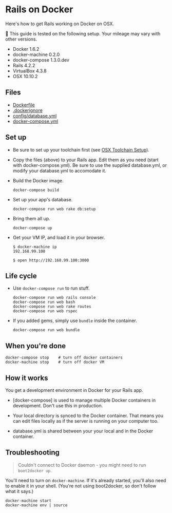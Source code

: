 # Rails on Docker

Here's how to get Rails working on Docker on OSX.

:construction: This guide is tested on the following setup. Your mileage may vary with other versions.

* Docker 1.6.2
* docker-machine 0.2.0
* docker-compose 1.3.0.dev
* Rails 4.2.2
* VirtualBox 4.3.8
* OSX 10.10.2

## Files

- [Dockerfile](Dockerfile)
- [.dockerignore](.dockerignore)
- [config/database.yml](config/database.yml)
- [docker-compose.yml](docker-compose.yml)

## Set up

* Be sure to set up your toolchain first (see [OSX Toolchain Setup](_docs/osx.md)).

* Copy the files (above) to your Rails app. Edit them as you need (start with docker-compose.yml). Be sure to use the supplied database.yml, or modify your database.yml to accomodate it.

* Build the Docker image.

  ```
  docker-compose build
  ```

* Set up your app's database.

  ```
  docker-compose run web rake db:setup
  ```

* Bring them all up.

  ```
  docker-compose up
  ```

* Get your VM IP, and load it in your browser.

  ```
  $ docker-machine ip
  192.168.99.100

  $ open http://192.168.99.100:3000
  ```

## Life cycle

* Use `docker-compose run` to run stuff.

  ```
  docker-compose run web rails console
  docker-compose run web bash
  docker-compose run web rake routes
  docker-compose run web rspec
  ```

* If you added gems, simply use `bundle` inside the container.

  ```
  docker-compose run web bundle
  ```

## When you're done

```
docker-compose stop    # turn off docker containers
docker-machine stop    # turn off docker VM
```

## How it works

You get a development environment in Docker for your Rails app.

 * [docker-compose] is used to manage multiple Docker containers in development. Don't use this in production.

 * Your local directory is synced to the Docker container. That means you can edit files locally as if the server is running on your computer too.

 * database.yml is shared between your your local and in the Docker container.

## Troubleshooting

> Couldn't connect to Docker daemon - you might need to run `boot2docker up`.

You'll need to turn on `docker-machine`. If it's already started, you'll also need to enable it in your shell. (You're not using boot2docker, so don't follow what it says.)

```
docker-machine start
docker-machine env | source
```

